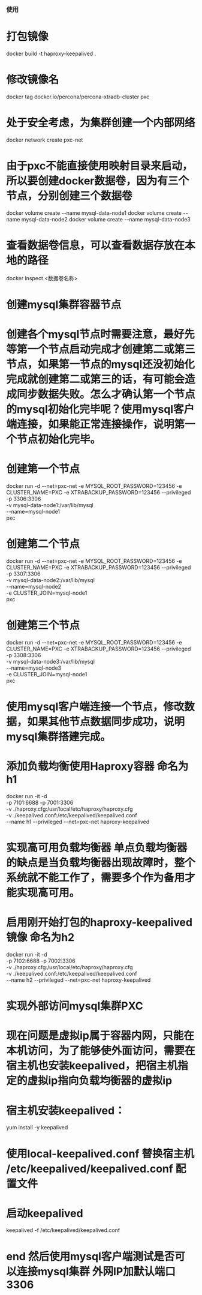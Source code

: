 ### 使用

# 打包镜像
docker build -t haproxy-keepalived . 

# 修改镜像名
docker tag docker.io/percona/percona-xtradb-cluster pxc

# 处于安全考虑，为集群创建一个内部网络
docker network create pxc-net

# 由于pxc不能直接使用映射目录来启动，所以要创建docker数据卷，因为有三个节点，分别创建三个数据卷
docker volume create --name mysql-data-node1
docker volume create --name mysql-data-node2
docker volume create --name mysql-data-node3

# 查看数据卷信息，可以查看数据存放在本地的路径
docker inspect <数据卷名称>

# 创建mysql集群容器节点
# 创建各个mysql节点时需要注意，最好先等第一个节点启动完成才创建第二或第三节点，如果第一节点的mysql还没初始化完成就创建第二或第三的话，有可能会造成同步数据失败。怎么才确认第一个节点的mysql初始化完毕呢？使用mysql客户端连接，如果能正常连接操作，说明第一个节点初始化完毕。

# 创建第一个节点
docker run -d --net=pxc-net -e MYSQL_ROOT_PASSWORD=123456 -e CLUSTER_NAME=PXC -e XTRABACKUP_PASSWORD=123456 --privileged \
-p 3306:3306 \
-v mysql-data-node1:/var/lib/mysql \
--name=mysql-node1 \
pxc

# 创建第二个节点
docker run -d --net=pxc-net -e MYSQL_ROOT_PASSWORD=123456 -e CLUSTER_NAME=PXC -e XTRABACKUP_PASSWORD=123456 --privileged \
-p 3307:3306 \
-v mysql-data-node2:/var/lib/mysql \
--name=mysql-node2 \
-e CLUSTER_JOIN=mysql-node1 \
pxc

# 创建第三个节点
docker run -d --net=pxc-net -e MYSQL_ROOT_PASSWORD=123456 -e CLUSTER_NAME=PXC -e XTRABACKUP_PASSWORD=123456 --privileged \
-p 3308:3306 \
-v mysql-data-node3:/var/lib/mysql \
--name=mysql-node3 \
-e CLUSTER_JOIN=mysql-node1 \
pxc

# 使用mysql客户端连接一个节点，修改数据，如果其他节点数据同步成功，说明mysql集群搭建完成。

# 添加负载均衡使用Haproxy容器 命名为h1
docker run -it -d \
-p 7101:6688 -p 7001:3306 \
-v ./haproxy.cfg:/usr/local/etc/haproxy/haproxy.cfg \
-v ./keepalived.conf:/etc/keepalived/keepalived.conf \
--name h1 --privileged --net=pxc-net haproxy-keepalived

# 实现高可用负载均衡器 单点负载均衡器的缺点是当负载均衡器出现故障时，整个系统就不能工作了，需要多个作为备用才能实现高可用。
# 启用刚开始打包的haproxy-keepalived镜像  命名为h2
docker run -it -d \
-p 7102:6688 -p 7002:3306 \
-v ./haproxy.cfg:/usr/local/etc/haproxy/haproxy.cfg \
-v ./keepalived.conf:/etc/keepalived/keepalived.conf \
--name h2 --privileged --net=pxc-net haproxy-keepalived

# 实现外部访问mysql集群PXC
# 现在问题是虚拟ip属于容器内网，只能在本机访问，为了能够使外面访问，需要在宿主机也安装keepalived，把宿主机指定的虚拟ip指向负载均衡器的虚拟ip
# 宿主机安装keepalived：
yum install -y keepalived

# 使用local-keepalived.conf 替换宿主机 /etc/keepalived/keepalived.conf 配置文件
# 启动keepalived
keepalived -f /etc/keepalived/keepalived.conf

# end 然后使用mysql客户端测试是否可以连接mysql集群 外网IP加默认端口3306